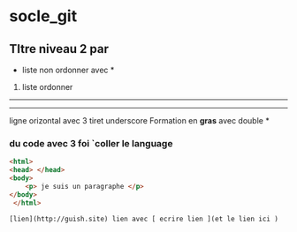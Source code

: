 # socle_git
## TItre niveau 2 par #
* liste non ordonner avec *

1. liste ordonner 

---
___
 ligne orizontal avec 3 tiret underscore
Formation en **gras** avec double *

### du code avec 3 foi  `coller  le language 
```html
<html>
<head> </head>
<body>
	<p> je suis un paragraphe </p>
</body>
 </html>

[lien](http://guish.site) lien avec [ ecrire lien ](et le lien ici )
